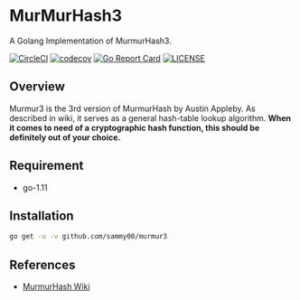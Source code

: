 # MurMurHash3

A Golang Implementation of MurmurHash3.

[![CircleCI](https://circleci.com/gh/sammy00/murmur3.svg?style=svg)](https://circleci.com/gh/sammy00/murmur3)
[![codecov](https://codecov.io/gh/sammy00/murmur3/branch/master/graph/badge.svg)](https://codecov.io/gh/sammy00/murmur3)
[![Go Report Card](https://goreportcard.com/badge/github.com/sammy00/murmur3)](https://goreportcard.com/report/github.com/sammy00/murmur3)
[![LICENSE](https://img.shields.io/badge/license-ISC-blue.svg)](LICENSE)

## Overview

Murmur3 is the 3rd version of MurmurHash by Austin Appleby. As described in wiki, it serves as a general hash-table lookup algorithm. **When it comes to need of a cryptographic hash function, this should be definitely out of your choice.**

## Requirement

- go-1.11

## Installation

```bash
go get -u -v github.com/sammy00/murmur3
```

## References

- [MurmurHash Wiki](https://en.wikipedia.org/wiki/MurmurHash)
